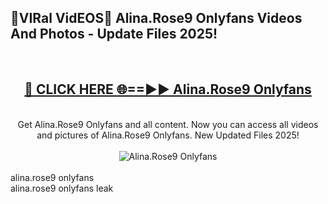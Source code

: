 <h2>🔴VIRal VidEOS🔴 Alina.Rose9 Onlyfans Videos And Photos - Update Files 2025!</h2>
<br>
<div align="center">
<h2><a href="https://virallinks.top/odZfE0" rel="nofollow">🔴 CLICK HERE 🌐==►► Alina.Rose9 Onlyfans</a></h2>
<br>
Get Alina.Rose9 Onlyfans and all content. Now you can access all videos and pictures of Alina.Rose9 Onlyfans. New Updated Files 2025!
<br>
<br>
<a href="https://virallinks.top/odZfE0" rel="nofollow" data-target="animated-image.originalLink"><img src="https://i.imgur.com/dJHk4Zq.gif)" alt="Alina.Rose9 Onlyfans" style="max-width: 100%; display: inline-block;" data-target="animated-image.originalImage"></a>
</div>
<br>
alina.rose9 onlyfans<br>
alina.rose9 onlyfans leak